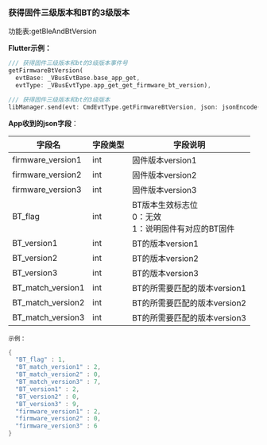### 获得固件三级版本和BT的3级版本


功能表:getBleAndBtVersion

**Flutter示例：**

```dart
/// 获得固件三级版本和bt的3级版本事件号
getFirmwareBtVersion(
  evtBase: _VBusEvtBase.base_app_get,
  evtType: _VBusEvtType.app_get_get_firmware_bt_version),

/// 获得固件三级版本和bt的3级版本
libManager.send(evt: CmdEvtType.getFirmwareBtVersion, json: jsonEncode(json));
```



**App收到的json字段**：

| 字段名            | 字段类型 | 字段说明                                                     |
| ----------------- | -------- | ------------------------------------------------------------ |
| firmware_version1 | int      | 固件版本version1                                             |
| firmware_version2 | int      | 固件版本version2                                             |
| firmware_version3 | int      | 固件版本version3                                             |
| BT_flag           | int      | BT版本生效标志位<br />0：无效<br />1：说明固件有对应的BT固件 |
| BT_version1       | int      | BT的版本version1                                             |
| BT_version2       | int      | BT的版本version2                                             |
| BT_version3       | int      | BT的版本version3                                             |
| BT_match_version1 | int      | BT的所需要匹配的版本version1                                 |
| BT_match_version2 | int      | BT的所需要匹配的版本version2                                 |
| BT_match_version3 | int      | BT的所需要匹配的版本version3                                 |

`示例：`

```c
{
  "BT_flag" : 1,
  "BT_match_version1" : 2,
  "BT_match_version2" : 0,
  "BT_match_version3" : 7,
  "BT_version1" : 2,
  "BT_version2" : 0,
  "BT_version3" : 9,
  "firmware_version1" : 2,
  "firmware_version2" : 0,
  "firmware_version3" : 6
}
```
